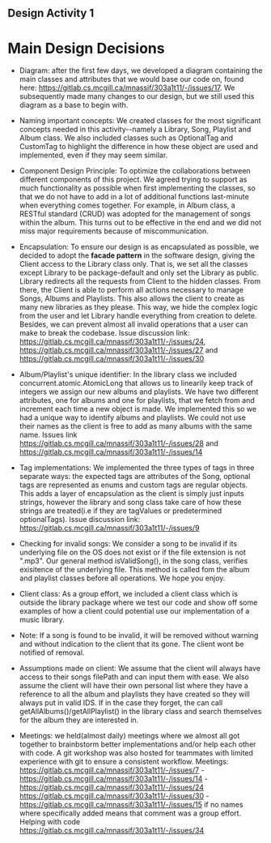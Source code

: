 ## Design Activity 1

# Main Design Decisions
* Diagram: after the first few days, we developed a diagram containing the main classes and attributes that we would 
base our code on, found here: https://gitlab.cs.mcgill.ca/mnassif/303a1t11/-/issues/17. We subsequently made many 
changes to our design, but we still used this diagram as a base to begin with.  
* Naming important concepts: We created classes for the most significant concepts needed in this activity--namely 
a Library, Song, Playlist and Album class. We also included classes such as OptionalTag and CustomTag to highlight 
the difference in how these object are used and implemented, even if they may seem similar.
* Component Design Principle: To optimize the collaborations between different components of this project. We agreed 
trying to support as much functionality as possible when first implementing the classes, so that we do not have to add in
a lot of additional functions last-minute when everything comes together. For example, in Album class, a RESTful standard (CRUD)
was adopted for the management of songs within the album. This turns out to be effective in the end and we did not miss major requirements 
because of miscommunication.
* Encapsulation: To ensure our design is as encapsulated as possible, we decided to adopt the **facade pattern** in the
 software design, giving the Client access to the Library class only. That is, we set all the classes except Library
  to be package-default and only set the Library as public. Library redirects all the requests from Client to the hidden
  classes. From there, the Client is able to perform all actions 
  necessary to manage Songs, Albums and Playlists. This also allows the client 
  to create as many new libraries as they please. This way, we hide the complex logic from the user and let Library 
  handle everything from creation to delete. Besides, we can prevent almost all invalid operations that a user can 
  make to break the codebase.
Issue discussion link: https://gitlab.cs.mcgill.ca/mnassif/303a1t11/-/issues/24, https://gitlab.cs.mcgill.ca/mnassif/303a1t11/-/issues/27 and https://gitlab.cs.mcgill.ca/mnassif/303a1t11/-/issues/30
* Album/Playlist's unique identifier: In the library class we included concurrent.atomic.AtomicLong that allows us to 
linearily keep track of integers we assign our new albums and playlists. We have two different attributes, one for
 albums and one for playlists, that we fetch from and increment each time a new object is made. We implemented this
  so we had a unique way to identify albums and playlists. We could not use their names as the client is free to 
  add as many albums with the same name. Issues link https://gitlab.cs.mcgill.ca/mnassif/303a1t11/-/issues/28 and 
  https://gitlab.cs.mcgill.ca/mnassif/303a1t11/-/issues/14
* Tag implementations: We implemented the three types of tags in three separate ways: the expected tags are 
attributes of the Song, optional tags are represented as enums and custom tags are regular objects. This adds a 
layer of encapsulation as the client is simply just inputs strings, however the library and song class take care 
of how these strings are treated(i.e if they are tagValues or predetermined optionalTags). 
Issue discussion link: https://gitlab.cs.mcgill.ca/mnassif/303a1t11/-/issues/9
* Checking for invalid songs: We consider a song to be invalid if its underlying file on the OS does not exist or 
if the file extension is not ".mp3". Our general method isValidSong(), in the song class, verifies exisitence of 
the underlying file. This method is called fom the album and playlist classes before all operations. We hope you 
enjoy.
* Client class: As a group effort, we included a client class which is outside the library package where we test 
our code and show off some examples of how a client could potential use our implementation of a music library. 

* Note: If a song is found to be invalid, it will be removed without warning and without indication to the client 
that its gone. The client wont be notified of removal.
* Assumptions made on client: We assume that the client will always have access to their songs filePath and can 
input them with ease. We also assume the client will have their own personal list where they have a reference to 
all the album and playlists they have created so they will always put in valid IDS. If in the case they forget, 
the can call getAllAlbums()/getAllPlaylist() in the library class and search themselves for the album they are 
interested in. 
* Meetings: we held(almost daily) meetings where we almost all got together to brainbstorm better 
implementations and/or help each other with code. A git workshop was also hosted for teammates with limited experience
with git to ensure a consistent workflow. 
Meetings: https://gitlab.cs.mcgill.ca/mnassif/303a1t11/-/issues/7 - https://gitlab.cs.mcgill.ca/mnassif/303a1t11/-/issues/14 - https://gitlab.cs.mcgill.ca/mnassif/303a1t11/-/issues/24 https://gitlab.cs.mcgill.ca/mnassif/303a1t11/-/issues/30 - https://gitlab.cs.mcgill.ca/mnassif/303a1t11/-/issues/15 
if no names where specifically added means that comment was a group effort. Helping with code https://gitlab.cs.mcgill.ca/mnassif/303a1t11/-/issues/34

